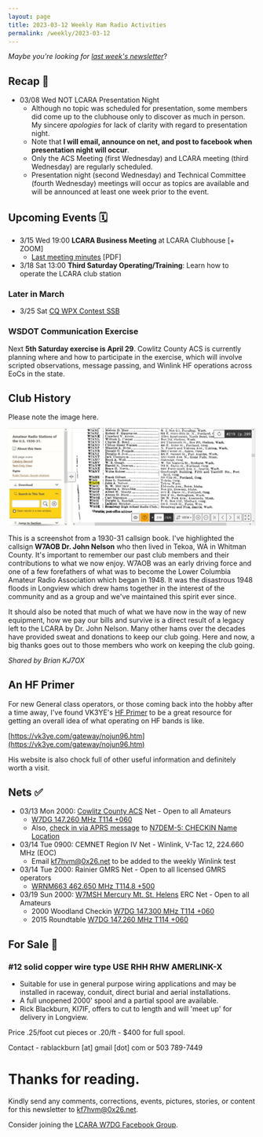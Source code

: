 ```yaml
---
layout: page
title: 2023-03-12 Weekly Ham Radio Activities
permalink: /weekly/2023-03-12
---
```


_Maybe you're looking for [last week's newsletter](/weekly/2023-03-05)_?

## Recap 🔁

* 03/08 Wed NOT LCARA Presentation Night
  * Although no topic was scheduled for presentation, some members did come up to the clubhouse
    only to discover as much in person. My sincere _apologies_ for lack of clarity with regard to
    presentation night.
  * Note that **I will email, announce on net, and post to facebook when
    presentation night will occur**.
  * Only the ACS Meeting (first Wednesday) and LCARA meeting (third Wednesday) are
    regularly scheduled.
  * Presentation night (second Wednesday) and Technical Committee (fourth Wednesday)
    meetings will occur as topics are available and will be announced at least one week
    prior to the event.

## Upcoming Events 🗓

* 3/15 Wed 19:00 **LCARA Business Meeting** at LCARA Clubhouse [+ ZOOM]
  * [Last meeting minutes](https://w7dg-lcara.github.io/static/minutes/2023/business/2023_02_15_LCARA_Business_Meeting_latest.pdf) [PDF]
* 3/18 Sat 13:00 **Third Saturday Operating/Training**: Learn how to operate the LCARA club station

### Later in March

* 3/25 Sat [CQ WPX Contest SSB](https://www.cqwpx.com/)

### WSDOT Communication Exercise

Next **5th Saturday exercise is April 29**. Cowlitz County ACS is currently
planning where and how to participate in the exercise, which will involve
scripted observations, message passing, and Winlink HF operations across EoCs in
the state.

## Club History

Please note the image here.

<img src="files/W7AOB.JPG">


This is a screenshot from a 1930-31 callsign book.  I've highlighted the
callsign **W7AOB Dr. John Nelson** who then lived in Tekoa, WA in Whitman County.
It's important to remember our past club members and their contributions to what
we now enjoy.  W7AOB was an early driving force and one of a few forefathers of
what was to become the Lower Columbia Amateur Radio Association which began in 1948.
It was the disastrous 1948 floods in Longview  which drew hams together in the
interest of the community and as a group and we've maintained this spirit ever
since.

It should also be noted that much of what we have now in the way of new
equipment, how we pay our bills and survive is a direct result of a legacy left
to the LCARA by Dr. John Nelson. Many other hams over the decades have provided
sweat and donations to keep our club going.  Here and now, a big thanks goes out
to those members who work on keeping the club going.

_Shared by Brian KJ7OX_

## An HF Primer

For new General class operators, or those coming back into the hobby after a time away, I've found
VK3YE's [HF Primer](https://vk3ye.com/gateway/nojun96.htm) to be a great resource for getting an
overall idea of what operating on HF bands is like.

[https://vk3ye.com/gateway/nojun96.htm](https://vk3ye.com/gateway/nojun96.htm)

His website is also chock full of other useful information and definitely worth a visit.

## Nets ✅

- 03/13 Mon 2000: [Cowlitz County ACS](http://cowlitzradio.org/) Net - Open to all Amateurs
  - [W7DG 147.260 MHz T114 +060](https://www.repeaterbook.com/repeaters/details.php?ID=408&state_id=53)
  - Also, [check in via APRS message](/info/aprsnet/) to [N7DEM-5: CHECKIN Name Location](https://aprs.fi/?c=message&call=N7DEM-5)
- 03/14 Tue 0900: CEMNET Region IV Net - Winlink, V-Tac 12, 224.660 MHz (EOC)
  - Email [kf7hvm@0x26.net](mailto:kf7hvm@0x26.net) to be added to the weekly
    Winlink test
- 03/14 Tue 2000: Rainier GMRS Net - Open to all licensed GMRS operators
  - [WRNM663 462.650 MHz T114.8 +500](https://www.repeaterbook.com/gmrs/details.php?state_id=53&ID=367)
- 03/19 Sun 2000: [W7MSH Mercury Mt. St. Helens](https://www.w7msh.org) ERC Net - Open to all Amateurs
  - 2000 Woodland Checkin [W7DG 147.300 MHz T114 +060](https://www.repeaterbook.com/repeaters/details.php?state_id=53&ID=412)
  - 2015 Roundtable [W7DG 147.260 MHz T114 +060](https://www.repeaterbook.com/repeaters/details.php?ID=408&state_id=53)

## For Sale 💸

### #12 solid copper wire type USE  RHH  RHW AMERLINK-X

  * Suitable for use in general purpose wiring applications and may be installed
    in raceway, conduit, direct burial and aerial installations.
  * A full unopened 2000' spool and a partial spool are available.
  * Rick Blackburn, KI7IF, offers to cut to length and will 'meet up' for delivery in Longview.

Price .25/foot cut pieces or .20/ft - $400 for full spool.

Contact - rablackburn [at] gmail [dot] com or 503 789-7449

# Thanks for reading. 

Kindly send any comments, corrections, events, pictures, stories, or content for
this newsletter to [kf7hvm@0x26.net](mailto:kf7hvm@0x26.net).

Consider joining the [LCARA W7DG Facebook Group](https://www.facebook.com/groups/LCARA.W7DG/).
